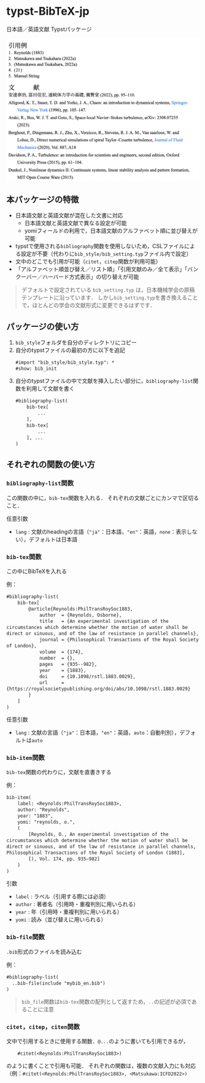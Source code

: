 # typst-BibTeX-jp
日本語／英語文献 Typstパッケージ

![test_image](/test_image.png)

## 本パッケージの特徴

- 日本語文献と英語文献が混在した文書に対応
    - 日本語文献と英語文献で異なる設定が可能
    - yomiフィールドの利用で，日本語文献のアルファベット順に並び替えが可能
- typstで使用される`bibliography`関数を使用しないため，CSLファイルによる設定が不要（代わりに`bib_style/bib_setting.typ`ファイル内で設定）
- 文中のどこでも引用が可能（`citet`，`citep`関数が利用可能）
- 「アルファベット順並び替え／リスト順」「引用文献のみ／全て表示」「バンクーバー／ハーバード方式表示」の切り替えが可能

> デフォルトで設定されている `bib_setting.typ` は，日本機械学会の原稿テンプレートに沿っています．
> しかし`bib_setting.typ`を書き換えることで，ほとんどの学会の文献形式に変更できるはずです．


## パッケージの使い方

1. `bib_style`フォルダを自分のディレクトリにコピー
1. 自分のtypstファイルの最初の方に以下を追記
    ```typst
    #import "bib_style/bib_style.typ": *
    #show: bib_init
    ```
1. 自分のtypstファイルの中で文献を挿入したい部分に，`bibliography-list`関数を利用して文献を書く
    ```typst
    #bibliography-list(
        bib-tex[
            ...
        ],
        bib-tex[
            ...
        ], ...
    )
    ```

## それぞれの関数の使い方

### `bibliography-list`関数

この関数の中に，`bib-tex`関数を入れる．
それぞれの文献ごとにカンマで区切ること．

任意引数
- `lang` : 文献のheadingの言語（`"ja"`：日本語，`"en"`：英語，`none`：表示しない），デフォルトは日本語

### `bib-tex`関数

この中にBibTeXを入れる

例：
```typst
#bibliography-list(
    bib-tex[
        @article{Reynolds:PhilTransRoySoc1883,
            author  = {Reynolds, Osborne},
            title   = {An experimental investigation of the circumstances which determine whether the motion of water shall be direct or sinuous, and of the law of resistance in parallel channels},
            journal = {Philosophical Transactions of the Royal Society of London},
            volume  = {174},
            number  = {},
            pages   = {935--982},
            year    = {1883},
            doi     = {10.1098/rstl.1883.0029},
            url     = {https://royalsocietypublishing.org/doi/abs/10.1098/rstl.1883.0029}
        }
    ]
)
```

任意引数
- `lang` : 文献の言語（`"ja"`：日本語，`"en"`：英語，`auto`：自動判別），デフォルトは`auto`

### `bib-item`関数

`bib-tex`関数の代わりに，文献を直書きする

例：
```typst
bib-item(
    label: <Reynolds:PhilTransRoySoc1883>,
    author: "Reynolds",
    year: "1883",
    yomi: "reynolds, o.",
    (
        [Reynolds, O., An experimental investigation of the circumstances which determine whether the motion of water shall be direct or sinuous, and of the law of resistance in parallel channels, Philosophical Transactions of the Royal Society of London (1883],
        [), Vol. 174, pp. 935–982]
    )
)
```

引数
- `label` : ラベル（引用する際には必須）
- `author` : 著者名（引用時・重複判別に用いられる）
- `year` : 年（引用時・重複判別に用いられる）
- `yomi` : 読み（並び替えに用いられる）

### `bib-file`関数

`.bib`形式のファイルを読み込む

例：
```typst
#bibliography-list(
  ..bib-file(include "mybib_en.bib")
)
```

> `bib_file`関数は`bib-tex`関数の配列として返すため，`..`の記述が必須であることに注意

### `citet`，`citep`，`citen`関数

文中で引用するときに使用する関数．`@...`のように書いても引用できるが，
```typst
    #citet(<Reynolds:PhilTransRoySoc1883>)
```
のように書くことで引用も可能．
それぞれの関数は，複数の文献入力にも対応（例：`#citet(<Reynolds:PhilTransRoySoc1883>, <Matsukawa:ICFD2022>)`
